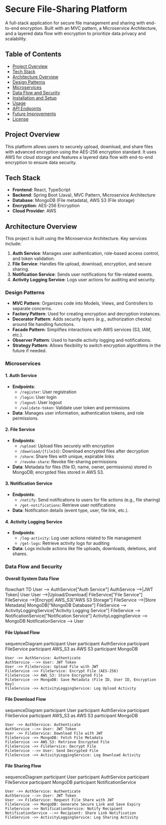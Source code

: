 # Secure File-Sharing Platform

A full-stack application for secure file management and sharing with end-to-end encryption. Built with an MVC pattern, a Microservice Architecture, and a layered data flow with encryption to prioritize data privacy and scalability.

## Table of Contents
- [Project Overview](#project-overview)
- [Tech Stack](#tech-stack)
- [Architecture Overview](#architecture-overview)
- [Design Patterns](#design-patterns)
- [Microservices](#microservices)
- [Data Flow and Security](#data-flow-and-security)
- [Installation and Setup](#installation-and-setup)
- [Usage](#usage)
- [API Endpoints](#api-endpoints)
- [Future Improvements](#future-improvements)
- [License](#license)

## Project Overview

This platform allows users to securely upload, download, and share files with advanced encryption using the AES-256 encryption standard. It uses AWS for cloud storage and features a layered data flow with end-to-end encryption to ensure data security.

## Tech Stack

- **Frontend**: React, TypeScript
- **Backend**: Spring Boot (Java), MVC Pattern, Microservice Architecture
- **Database**: MongoDB (File metadata), AWS S3 (File storage)
- **Encryption**: AES-256 Encryption
- **Cloud Provider**: AWS

## Architecture Overview

This project is built using the Microservice Architecture. Key services include:
1. **Auth Service**: Manages user authentication, role-based access control, and token validation.
2. **File Service**: Handles file upload, download, encryption, and secure sharing.
3. **Notification Service**: Sends user notifications for file-related events.
4. **Activity Logging Service**: Logs user actions for auditing and security.

### Design Patterns
- **MVC Pattern**: Organizes code into Models, Views, and Controllers to separate concerns.
- **Factory Pattern**: Used for creating encryption and decryption instances.
- **Decorator Pattern**: Adds security layers (e.g., authorization checks) around file handling functions.
- **Facade Pattern**: Simplifies interactions with AWS services (S3, IAM, etc.).
- **Observer Pattern**: Used to handle activity logging and notifications.
- **Strategy Pattern**: Allows flexibility to switch encryption algorithms in the future if needed.

### Microservices

#### 1. Auth Service
- **Endpoints**:
  - `/register`: User registration
  - `/login`: User login
  - `/logout`: User logout
  - `/validate-token`: Validate user token and permissions
- **Data**: Manages user information, authentication tokens, and role permissions.

#### 2. File Service
- **Endpoints**:
  - `/upload`: Upload files securely with encryption
  - `/download/{fileId}`: Download encrypted files after decryption
  - `/share`: Share files with unique, expirable links
  - `/revoke-share`: Revoke file-sharing permissions
- **Data**: Metadata for files (file ID, name, owner, permissions) stored in MongoDB; encrypted files stored in AWS S3.

#### 3. Notification Service
- **Endpoints**:
  - `/notify`: Send notifications to users for file actions (e.g., file sharing)
  - `/get-notifications`: Retrieve user notifications
- **Data**: Notification details (event type, user, file link, etc.).

#### 4. Activity Logging Service
- **Endpoints**:
  - `/log-activity`: Log user actions related to file management
  - `/get-logs`: Retrieve activity logs for auditing
- **Data**: Logs include actions like file uploads, downloads, deletions, and shares.

### Data Flow and Security

#### Overall System Data Flow
flowchart TD
    User --> AuthService["Auth Service"]
    AuthService -->|JWT Token| User
    User -->|Upload/Download| FileService["File Service"]
    FileService -->|Encrypt| AWS_S3["AWS S3 Storage"]
    FileService -->|Store Metadata| MongoDB["MongoDB Database"]
    FileService --> ActivityLoggingService["Activity Logging Service"]
    FileService --> NotificationService["Notification Service"]
    ActivityLoggingService --> MongoDB
    NotificationService --> User

####  File Upload Flow
sequenceDiagram
    participant User
    participant AuthService
    participant FileService
    participant AWS_S3 as AWS S3
    participant MongoDB

    User ->> AuthService: Authenticate
    AuthService -->> User: JWT Token
    User ->> FileService: Upload File with JWT
    FileService ->> FileService: Encrypt File (AES-256)
    FileService ->> AWS_S3: Store Encrypted File
    FileService ->> MongoDB: Save Metadata (File ID, User ID, Encryption Key)
    FileService ->> ActivityLoggingService: Log Upload Activity

#### File Download Flow
sequenceDiagram
    participant User
    participant AuthService
    participant FileService
    participant AWS_S3 as AWS S3
    participant MongoDB

    User ->> AuthService: Authenticate
    AuthService -->> User: JWT Token
    User ->> FileService: Download File with JWT
    FileService ->> MongoDB: Fetch File Metadata
    FileService ->> AWS_S3: Retrieve Encrypted File
    FileService ->> FileService: Decrypt File
    FileService -->> User: Send Decrypted File
    FileService ->> ActivityLoggingService: Log Download Activity


#### File Sharing Flow
sequenceDiagram
    participant User
    participant AuthService
    participant FileService
    participant MongoDB
    participant NotificationService

    User ->> AuthService: Authenticate
    AuthService -->> User: JWT Token
    User ->> FileService: Request File Share with JWT
    FileService ->> MongoDB: Generate Secure Link and Save Expiry
    FileService ->> NotificationService: Notify Recipient
    NotificationService -->> Recipient: Share Link Notification
    FileService ->> ActivityLoggingService: Log Sharing Activity


